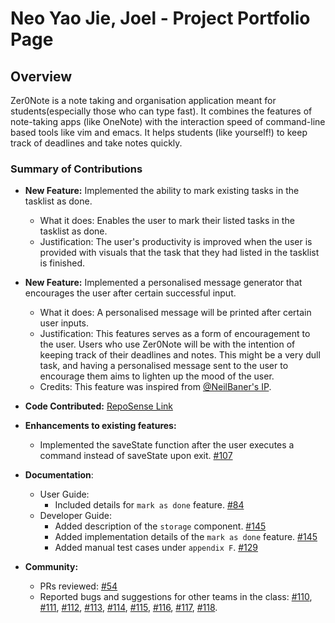 # Neo Yao Jie, Joel - Project Portfolio Page

## Overview

Zer0Note is a note taking and organisation application meant for students(especially those who can type fast). It combines the features of note-taking apps (like OneNote) with the interaction speed of command-line based tools like vim and emacs. It helps students (like yourself!) to keep track of deadlines and take notes quickly.

### Summary of Contributions

- **New Feature:** Implemented the ability to mark existing tasks in the tasklist as done.
    - What it does: Enables the user to mark their listed tasks in the tasklist as done. 
    - Justification: The user's productivity is improved when the user is provided with visuals that the task that they had listed in the tasklist is finished.
    
- **New Feature:** Implemented a personalised message generator that encourages the user after certain successful input.
    - What it does: A personalised message will be printed after certain user inputs. 
    - Justification: This features serves as a form of encouragement to the user. Users who use Zer0Note will be with the intention of keeping track of their deadlines and notes. This might be a very dull task, and having a personalised message sent to the user to encourage them aims to lighten up the mood of the user. 
    - Credits: This feature was inspired from [@NeilBaner's IP](https://github.com/NeilBaner/ip).
    
- **Code Contributed:** [RepoSense Link](https://nus-cs2113-ay2021s1.github.io/tp-dashboard/#breakdown=true&search=yAOwzers&sort=groupTitle&sortWithin=title&since=2020-09-27&timeframe=commit&mergegroup=&groupSelect=groupByRepos&checkedFileTypes=docs~functional-code~test-code~other)

- **Enhancements to existing features:** 
    - Implemented the saveState function after the user executes a command instead of saveState upon exit. [#107](https://github.com/AY2021S1-CS2113T-T12-3/tp/pull/107)

- **Documentation**: 
    - User Guide: 
        - Included details for `mark as done` feature. [#84](https://github.com/AY2021S1-CS2113T-T12-3/tp/pull/84)
    - Developer Guide:
        - Added description of the `storage` component. [#145](https://github.com/AY2021S1-CS2113T-T12-3/tp/pull/145)
        - Added implementation details of the `mark as done` feature. [#145](https://github.com/AY2021S1-CS2113T-T12-3/tp/pull/145)
        - Added manual test cases under `appendix F`. [#129](https://github.com/AY2021S1-CS2113T-T12-3/tp/pull/129)

- **Community:** 
    - PRs reviewed: [#54](https://github.com/nus-cs2113-AY2021S1/tp/pull/54) 
    - Reported bugs and suggestions for other teams in the class: 
    [#110](https://github.com/AY2021S1-CS2113T-F14-4/tp/issues/110), 
    [#111](https://github.com/AY2021S1-CS2113T-F14-4/tp/issues/111), 
    [#112](https://github.com/AY2021S1-CS2113T-F14-4/tp/issues/112), 
    [#113](https://github.com/AY2021S1-CS2113T-F14-4/tp/issues/113), 
    [#114](https://github.com/AY2021S1-CS2113T-F14-4/tp/issues/114),
    [#115](https://github.com/AY2021S1-CS2113T-F14-4/tp/issues/115), 
    [#116](https://github.com/AY2021S1-CS2113T-F14-4/tp/issues/116),
    [#117](https://github.com/AY2021S1-CS2113T-F14-4/tp/issues/117),
    [#118](https://github.com/AY2021S1-CS2113T-F14-4/tp/issues/118).
    
      
    
